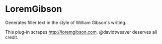 # LoremGibson

Generates filler text in the style of William Gibson's writing.

This plug-in scrapes <http://loremgibson.com>. @davidtweaver deserves all credit.